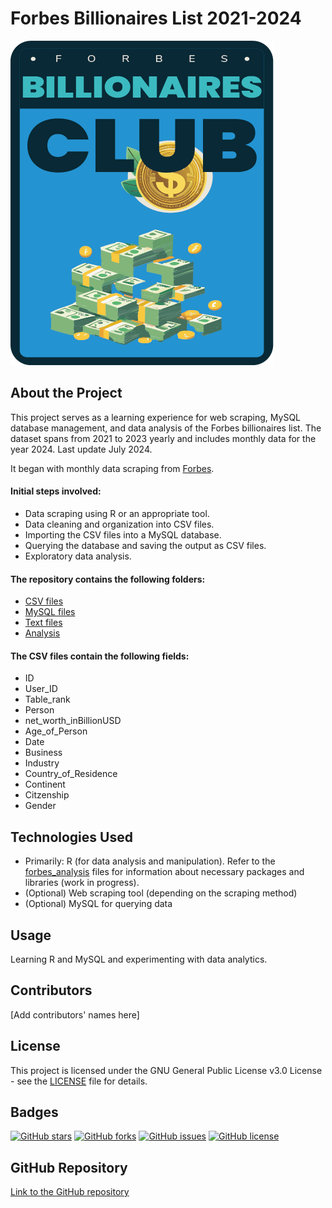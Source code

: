 # Forbes Billionaires List 2021-2024

![head_picture](https://github.com/UlrikeDetective/Forbes/blob/main/Pictures/head.png)

## About the Project
This project serves as a learning experience for web scraping, MySQL database management, and data analysis of the Forbes billionaires list. The dataset spans from 2021 to 2023 yearly and includes monthly data for the year 2024. Last update July 2024.

It began with monthly data scraping from [Forbes](https://www.forbes.com/real-time-billionaires).

#### Initial steps involved:
- Data scraping using R or an appropriate tool.
- Data cleaning and organization into CSV files.
- Importing the CSV files into a MySQL database.
- Querying the database and saving the output as CSV files.
- Exploratory data analysis.

#### The repository contains the following folders:
- [CSV files](https://github.com/UlrikeDetective/Forbes/tree/main/forbes_csv)
- [MySQL files](https://github.com/UlrikeDetective/Forbes/tree/main/forbes_sql)
- [Text files](https://github.com/UlrikeDetective/Forbes/tree/main/forbes_txt)
- [Analysis](https://github.com/UlrikeDetective/Forbes/tree/main/analysis)

#### The CSV files contain the following fields:
- ID
- User_ID
- Table_rank
- Person
- net_worth_inBillionUSD
- Age_of_Person
- Date
- Business
- Industry
- Country_of_Residence
- Continent
- Citzenship
- Gender

## Technologies Used
- Primarily: R (for data analysis and manipulation). Refer to the [forbes_analysis](https://github.com/UlrikeDetective/Forbes/tree/main/analysis) files for information about necessary packages and libraries (work in progress).
- (Optional) Web scraping tool (depending on the scraping method)
- (Optional) MySQL for querying data

## Usage
Learning R and MySQL and experimenting with data analytics.

## Contributors
[Add contributors' names here]

## License
This project is licensed under the GNU General Public License v3.0 License - see the [LICENSE](LICENSE) file for details.

## Badges
[![GitHub stars](https://img.shields.io/github/stars/UlrikeDetective/Forbes)](https://github.com/UlrikeDetective/Forbes/stargazers) 
[![GitHub forks](https://img.shields.io/github/forks/UlrikeDetective/Forbes)](https://github.com/UlrikeDetective/Forbes/network/members) 
[![GitHub issues](https://img.shields.io/github/issues/UlrikeDetective/Forbes)](https://github.com/UlrikeDetective/Forbes/issues) 
[![GitHub license](https://img.shields.io/github/license/UlrikeDetective/Forbes)](https://github.com/UlrikeDetective/Forbes/blob/master/LICENSE)

## GitHub Repository
[Link to the GitHub repository](https://github.com/UlrikeDetective/Forbes)
